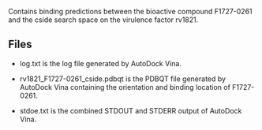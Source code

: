 Contains binding predictions between the bioactive compound F1727-0261 and the cside search space on the virulence factor rv1821.

## Files

- log.txt is the log file generated by AutoDock Vina.

- rv1821_F1727-0261_cside.pdbqt is the PDBQT file generated by AutoDock Vina containing the orientation and binding location of F1727-0261.

- stdoe.txt is the combined STDOUT and STDERR output of AutoDock Vina.

